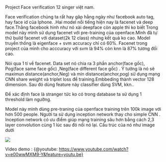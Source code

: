 Project Face verification 12 singer việt nam.

Face verification chúng ta rất hay găp hằng ngày như facebook auto tag, hay face id của Iphone. .Hai model nổi tiếng hiện nay là facenet và deep face.Thằng facebook hình như nó xài deepface còn apple thì ko biết Trong model này mình sử dụng facenet với pre-training của openface.Mình đã tự thử build facenet với dataset(2k 12 class) nhưng kết quả ko cao. Model truyền thống là eigenface + svm accuracy chỉ có 60%. Facenet trong project của mình cho acccuracy với svm là 94% còn knn là 87% tương đối cao. 

Nói qua 1 tí về facenet. Data set nó chia ra 3 phần anchor(face gốc), Pog(face same face gốc) ,Neg(face different face gốc) . Ý tưởng là nó sẽ maximun distance(anchor,Neg) và min distance(anchor,pog)
sử dụng mạng CNN share weight và triplet loss để training.Embbeding thành vector 128 dimension. Sau đó dùng feature này classifier dùng SVM, kkn..

Để xác định face là stranger tức ko có trong database ta sử dụng 1 threshold làm ngưỡng. 

Model này mình dùng pre-traning của openface training trên 100k image với hơn 500 people. Người ta sử dụng inception network thay cho simple CNN . Inception network có ưu điểm giúp mạng training sâu hơn bằng cách 2,3 layer convolution cùng 1 lúc sau đó nối nó lại. Cấu trúc của nó như image dưới

![](https://images.viblo.asia/5b672834-06de-4877-9cc1-ebb1171c31f2.png)

Video demo : {@youtube: https://www.youtube.com/watch?v=e00wwMXM9-Y&feature=youtu.be}